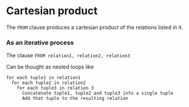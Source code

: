 # Cartesian product
The `FROM` clause produces a cartesian product of the relations listed in it.

### As an iterative process
The clause
`FROM relation1, relation2, relation3`

Can be thought as nested loops like

```
for each tuple1 in relation1
  for each tuple2 in relation2
    for each tuple3 in relation 3
      Concatenate tuple1, tuple2 and tuple3 into a single tuple
      Add that tuple to the resulting relation
```
